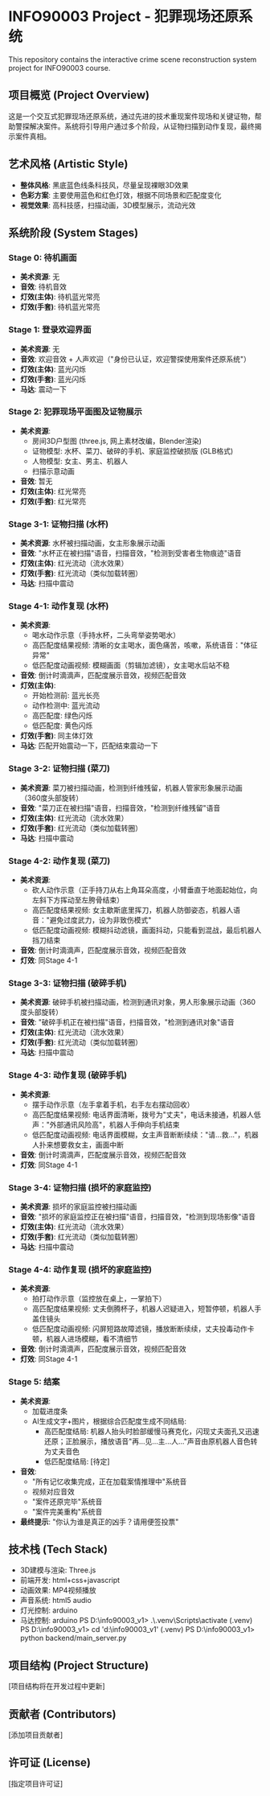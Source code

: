 # INFO90003 Project - 犯罪现场还原系统

This repository contains the interactive crime scene reconstruction system project for INFO90003 course.

## 项目概览 (Project Overview)

这是一个交互式犯罪现场还原系统，通过先进的技术重现案件现场和关键证物，帮助警探解决案件。系统将引导用户通过多个阶段，从证物扫描到动作复现，最终揭示案件真相。

## 艺术风格 (Artistic Style)

- **整体风格**: 黑底蓝色线条科技风，尽量呈现裸眼3D效果
- **色彩方案**: 主要使用蓝色和红色灯效，根据不同场景和匹配度变化
- **视觉效果**: 高科技感，扫描动画，3D模型展示，流动光效

## 系统阶段 (System Stages)

### Stage 0: 待机画面

- **美术资源**: 无
- **音效**: 待机音效
- **灯效(主体)**: 待机蓝光常亮
- **灯效(手套)**: 待机蓝光常亮

### Stage 1: 登录欢迎界面

- **美术资源**: 无
- **音效**: 欢迎音效 + 人声欢迎（"身份已认证，欢迎警探使用案件还原系统"）
- **灯效(主体)**: 蓝光闪烁
- **灯效(手套)**: 蓝光闪烁
- **马达**: 震动一下

### Stage 2: 犯罪现场平面图及证物展示

- **美术资源**: 
  - 房间3D户型图 (three.js, 网上素材改编，Blender渲染)
  - 证物模型: 水杯、菜刀、破碎的手机、家庭监控破损版 (GLB格式)
  - 人物模型: 女主、男主、机器人
  - 扫描示意动画
- **音效**: 暂无
- **灯效(主体)**: 红光常亮
- **灯效(手套)**: 红光常亮

### Stage 3-1: 证物扫描 (水杯)

- **美术资源**: 水杯被扫描动画，女主形象展示动画
- **音效**: "水杯正在被扫描"语音，扫描音效，"检测到受害者生物痕迹"语音
- **灯效(主体)**: 红光流动（流水效果）
- **灯效(手套)**: 红光流动（类似加载转圈）
- **马达**: 扫描中震动

### Stage 4-1: 动作复现 (水杯)

- **美术资源**: 
  - 喝水动作示意（手持水杯，二头弯举姿势喝水）
  - 高匹配度结果视频: 清晰的女主喝水，面色痛苦，咳嗽，系统语音："体征异常"
  - 低匹配度动画视频: 模糊画面（剪辑加滤镜），女主喝水后站不稳
- **音效**: 倒计时滴滴声，匹配度展示音效，视频匹配音效
- **灯效(主体)**: 
  - 开始检测前: 蓝光长亮
  - 动作检测中: 蓝光流动
  - 高匹配度: 绿色闪烁
  - 低匹配度: 黄色闪烁
- **灯效(手套)**: 同主体灯效
- **马达**: 匹配开始震动一下，匹配结束震动一下

### Stage 3-2: 证物扫描 (菜刀)

- **美术资源**: 菜刀被扫描动画，检测到纤维残留，机器人管家形象展示动画（360度头部旋转）
- **音效**: "菜刀正在被扫描"语音，扫描音效，"检测到纤维残留"语音
- **灯效(主体)**: 红光流动（流水效果）
- **灯效(手套)**: 红光流动（类似加载转圈）
- **马达**: 扫描中震动

### Stage 4-2: 动作复现 (菜刀)

- **美术资源**: 
  - 砍人动作示意（正手持刀从右上角耳朵高度，小臂垂直于地面起始位，向左斜下方挥动至左胯骨结束）
  - 高匹配度结果视频: 女主歇斯底里挥刀，机器人防御姿态，机器人语音："避免过度武力，设为非致伤模式"
  - 低匹配度动画视频: 模糊抖动滤镜，画面抖动，只能看到混战，最后机器人挡刀结束
- **音效**: 倒计时滴滴声，匹配度展示音效，视频匹配音效
- **灯效**: 同Stage 4-1

### Stage 3-3: 证物扫描 (破碎手机)

- **美术资源**: 破碎手机被扫描动画，检测到通讯对象，男人形象展示动画（360度头部旋转）
- **音效**: "破碎手机正在被扫描"语音，扫描音效，"检测到通讯对象"语音
- **灯效(主体)**: 红光流动（流水效果）
- **灯效(手套)**: 红光流动（类似加载转圈）
- **马达**: 扫描中震动

### Stage 4-3: 动作复现 (破碎手机)

- **美术资源**: 
  - 摆手动作示意（左手拿着手机，右手左右摆动回收）
  - 高匹配度结果视频: 电话界面清晰，拨号为"丈夫"，电话未接通，机器人低声："外部通讯风险高"，机器人手伸向手机结束
  - 低匹配度动画视频: 电话界面模糊，女主声音断断续续："请...救..."，机器人扑来想要救女主，画面中断
- **音效**: 倒计时滴滴声，匹配度展示音效，视频匹配音效
- **灯效**: 同Stage 4-1

### Stage 3-4: 证物扫描 (损坏的家庭监控)

- **美术资源**: 损坏的家庭监控被扫描动画
- **音效**: "损坏的家庭监控正在被扫描"语音，扫描音效，"检测到现场影像"语音
- **灯效(主体)**: 红光流动（流水效果）
- **灯效(手套)**: 红光流动（类似加载转圈）
- **马达**: 扫描中震动

### Stage 4-4: 动作复现 (损坏的家庭监控)

- **美术资源**: 
  - 拍打动作示意（监控放在桌上，一掌拍下）
  - 高匹配度结果视频: 丈夫倒腾杯子，机器人迟疑进入，短暂停顿，机器人手盖住镜头
  - 低匹配度动画视频: 闪屏短路故障滤镜，播放断断续续，丈夫投毒动作卡顿，机器人进场模糊，看不清细节
- **音效**: 倒计时滴滴声，匹配度展示音效，视频匹配音效
- **灯效**: 同Stage 4-1

### Stage 5: 结案

- **美术资源**: 
  - 加载进度条
  - AI生成文字+图片，根据综合匹配度生成不同结局:
    - 高匹配度结局: 机器人抬头时脸部缓慢马赛克化，闪现丈夫面孔又迅速还原；正脸展示，播放语音"再...见...主...人..."声音由原机器人音色转为丈夫音色
    - 低匹配度结局: [待定]
- **音效**: 
  - "所有记忆收集完成，正在加载案情推理中"系统音
  - 视频对应音效
  - "案件还原完毕"系统音
  - "案件完美重构"系统音
- **最终提示**: "你认为谁是真正的凶手？请用便签投票"

## 技术栈 (Tech Stack)

- 3D建模与渲染: Three.js
- 前端开发: html+css+javascript
- 动画效果: MP4视频播放
- 声音系统: html5 audio
- 灯光控制: arduino
- 马达控制: arduino
PS D:\info90003_v1> .\\.venv\Scripts\activate
(.venv) PS D:\info90003_v1> cd 'd:\info90003_v1'
(.venv) PS D:\info90003_v1> python backend/main_server.py
## 项目结构 (Project Structure)

[项目结构将在开发过程中更新]

## 贡献者 (Contributors)

[添加项目贡献者]

## 许可证 (License)

[指定项目许可证]
